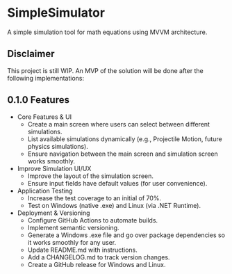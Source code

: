 # SimpleSimulator
A simple simulation tool for math equations using MVVM architecture. 

## Disclaimer

This project is still WIP. An MVP of the solution will be done after the following implementations: 

## 0.1.0 Features

- Core Features & UI 
    - Create a main screen where users can select between different simulations.
    - List available simulations dynamically (e.g., Projectile Motion, future physics simulations).
    - Ensure navigation between the main screen and simulation screen works smoothly.
- Improve Simulation UI/UX
    - Improve the layout of the simulation screen.
    - Ensure input fields have default values (for user convenience).
- Application Testing
    - Increase the test coverage to an initial of 70%.
    - Test on Windows (native .exe) and Linux (via .NET Runtime).
- Deployment & Versioning
    - Configure GitHub Actions to automate builds.
    - Implement semantic versioning.
    - Generate a Windows .exe file and go over package dependencies so it works smoothly for any user.
    - Update README.md with instructions. 
    - Add a CHANGELOG.md to track version changes. 
    - Create a GitHub release for Windows and Linux.
